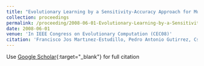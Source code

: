 ```yaml
---
title: "Evolutionary Learning by a Sensitivity-Accuracy Approach for Multi-class Problems"
collection: proceedings
permalink: /proceeding/2008-06-01-Evolutionary-Learning-by-a-Sensitivity-Accuracy-Approach-for-Multi-class-Problems
date: 2008-06-01
venue: 'In IEEE Congress on Evolutionary Computation (CEC08)'
citation: 'Francisco Jos Martınez-Estudillo, Pedro Antonio Gutirrez, Csar Hervs-Martınez, Juan Carlos Fernndez, &quot;Evolutionary Learning by a Sensitivity-Accuracy Approach for Multi-class Problems.&quot; In IEEE Congress on Evolutionary Computation (CEC08), 2008, Hong Kong, China, pp.1581--1588.'
---
```

Use [Google Scholar](https://scholar.google.com/scholar?q=Evolutionary+Learning+by+a+Sensitivity+Accuracy+Approach+for+Multi+class+Problems){:target="_blank"} for full citation